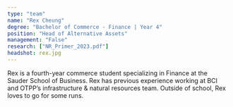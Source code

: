 ```yaml
---
type: "team"
name: "Rex Cheung"
degree: "Bachelor of Commerce - Finance | Year 4"
position: "Head of Alternative Assets"
management: "False"
research: ["NR_Primer_2023.pdf"]
headshot: rex.jpg
---
```


Rex is a fourth-year commerce student specializing in Finance at the Sauder School of Business. Rex has previous experience working at BCI and OTPP’s infrastructure & natural resources team. Outside of school, Rex loves to go for some runs.
